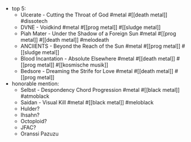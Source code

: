 - top 5:
	- Ulcerate - Cutting the Throat of God #metal #[[death metal]] #dissotech
	- DVNE - Voidkind #metal #[[prog metal]] #[[sludge metal]]
	- Piah Mater - Under the Shadow of a Foreign Sun #metal #[[prog metal]] #[[death metal]] #melodeath
	- ANCIIENTS - Beyond the Reach of the Sun #metal #[[prog metal]] #[[sludge metal]]
	- Blood Incantation - Absolute Elsewhere #metal #[[death metal]] #[[prog metal]] #[[kosmische musik]]
	- Bedsore - Dreaming the Strife for Love #metal #[[death metal]] #[[prog metal]]
- honorable mention:
	- Selbst - Despondency Chord Progression #metal #[[black metal]] #atmoblack
	- Saidan - Visual Kill #metal #[[black metal]] #meloblack
	- Hulder?
	- Ihsahn?
	- Octoploid?
	- JFAC?
	- Oranssi Pazuzu